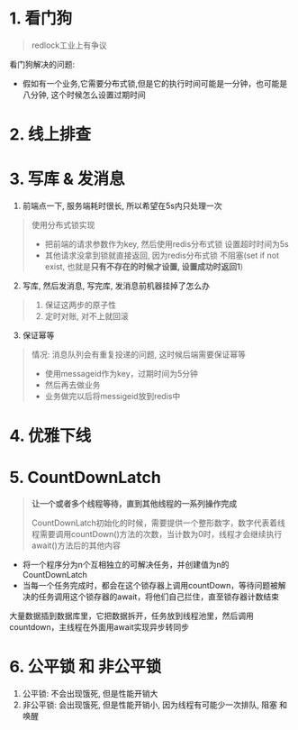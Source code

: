 # 1. 看门狗

> redlock工业上有争议

看门狗解决的问题:



- 假如有一个业务,它需要分布式锁,但是它的执行时间可能是一分钟，也可能是八分钟, 这个时候怎么设置过期时间

  

  

  

# 2. 线上排查

# 3. 写库 & 发消息

1. 前端点一下, 服务端耗时很长, 所以希望在5s内只处理一次

>使用分布式锁实现
>
>- 把前端的请求参数作为key, 然后使用redis分布式锁 设置超时时间为5s
>- 其他请求没拿到锁就直接返回, 因为redis分布式锁 不阻塞(set if not exist, 也就是**只有不存在的时候才设置, 设置成功时返回1**)

2. 写库, 然后发消息, 写完库, 发消息前机器挂掉了怎么办

> 1. 保证这两步的原子性
> 2. 定时对账, 对不上就回滚

3. 保证幂等

> 情况: 消息队列会有重复投递的问题, 这时候后端需要保证幂等
>
> - 使用messageid作为key，过期时间为5分钟
> - 然后再去做业务
> - 业务做完以后将messigeid放到redis中

# 4. 优雅下线

# 5. CountDownLatch

> **让一个或者多个线程等待，直到其他线程的一系列操作完成**
>
> CountDownLatch初始化的时候，需要提供一个整形数字，数字代表着线程需要调用countDown()方法的次数，当计数为0时，线程才会继续执行await()方法后的其他内容

- 将一个程序分为n个互相独立的可解决任务，并创建值为n的CountDownLatch
- 当每一个任务完成时，都会在这个锁存器上调用countDown，等待问题被解决的任务调用这个锁存器的await，将他们自己拦住，直至锁存器计数结束



大量数据插到数据库里，它把数据拆开，任务放到线程池里，然后调用countdown，主线程在外面用await实现异步转同步



# 6. 公平锁 和 非公平锁

1. 公平锁: 不会出现饿死, 但是性能开销大
2. 非公平锁: 会出现饿死, 但是性能开销小, 因为线程有可能少一次排队, 阻塞 和 唤醒

